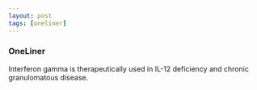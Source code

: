```yaml
---
layout: post
tags: [oneliner]
---
```



### OneLiner

Interferon gamma is therapeutically used in IL-12 deficiency and chronic granulomatous disease.

